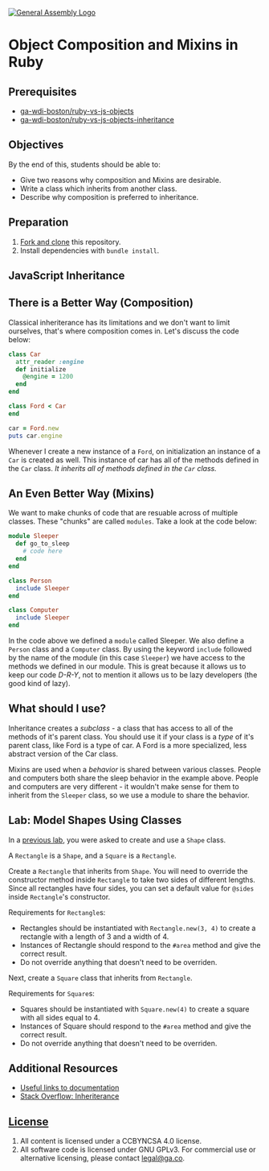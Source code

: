 [![General Assembly Logo](https://camo.githubusercontent.com/1a91b05b8f4d44b5bbfb83abac2b0996d8e26c92/687474703a2f2f692e696d6775722e636f6d2f6b6538555354712e706e67)](https://generalassemb.ly/education/web-development-immersive)

# Object Composition and Mixins in Ruby

## Prerequisites

-   [ga-wdi-boston/ruby-vs-js-objects](https://github.com/ga-wdi-boston/ruby-vs-js-objects)
-   [ga-wdi-boston/ruby-vs-js-objects-inheritance](https://github.com/ga-wdi-boston/ruby-vs-js-objects-inheritance)

## Objectives

By the end of this, students should be able to:

-   Give two reasons why composition and Mixins are desirable.
-   Write a class which inherits from another class.
-   Describe why composition is preferred to inheritance.

## Preparation

1.  [Fork and clone](https://github.com/ga-wdi-boston/meta/wiki/ForkAndClone)
    this repository.
1.  Install dependencies with `bundle install`.

## JavaScript Inheritance

## There is a Better Way (Composition)

Classical inheriterance has its limitations and we don't want to limit
ourselves, that's where composition comes in.  Let's discuss the code below:

```ruby
class Car
  attr_reader :engine
  def initialize
    @engine = 1200
  end
end

class Ford < Car
end

car = Ford.new
puts car.engine
```

Whenever I create a new instance of a `Ford`, on initialization an instance of
a `Car` is created as well. This instance of car has all of the methods defined
in the `Car` class. *It inherits all of methods defined in the `Car` class.*

## An Even Better Way (Mixins)

We want to make chunks of code that are resuable across of multiple classes.
These "chunks" are called `modules`. Take a look at the code below:

```ruby
module Sleeper
  def go_to_sleep
    # code here
  end
end

class Person
  include Sleeper
end

class Computer
  include Sleeper
end
```

In the code above we defined a `module` called Sleeper. We also define a
`Person` class and a `Computer` class. By using the keyword `include` followed
by the name of the module (in this case `Sleeper`) we have access to the methods
we defined in our module.  This is great because it allows us to keep our code
*D-R-Y*, not to mention it allows us to be lazy developers (the good kind of
lazy).

## What should I use?

Inheritance creates a *subclass* - a class that has access to all of the methods of it's parent class. You should use it if your class is a *type* of it's parent class, like Ford is a type of car. A Ford is a more specialized, less abstract version of the Car class.

Mixins are used when a *behavior* is shared between various classes. People and computers both share the sleep behavior in the example above. People and computers are very different - it wouldn't make sense for them to inherit from the `Sleeper` class, so we use a module to share the behavior.



## Lab: Model Shapes Using Classes

In a [previous
lab](https://github.com/ga-wdi-boston/ruby-objects#lab-creating-a-shape-class),
you were asked to create and use a `Shape` class.

A `Rectangle` is a `Shape`, and a `Square` is a `Rectangle`.

Create a `Rectangle` that inherits from `Shape`. You will need to override the
constructor method inside `Rectangle` to take two sides of different lengths.
Since all rectangles have four sides, you can set a default value for `@sides`
inside `Rectangle`'s constructor.

Requirements for `Rectangle`s:

-   Rectangles should be instantiated with `Rectangle.new(3, 4)` to create a
    rectangle with a length of 3 and a width of 4.
-   Instances of Rectangle should respond to the `#area` method and give the
    correct result.
-   Do not override anything that doesn't need to be overriden.

Next, create a `Square` class that inherits from `Rectangle`.

Requirements for `Square`s:

-   Squares should be instantiated with `Square.new(4)` to create a square with
    all sides equal to 4.
-   Instances of Square should respond to the `#area` method and give the
    correct result.
-   Do not override anything that doesn't need to be overriden.

## Additional Resources

-   [Useful links to documentation](https://www.ruby-lang.org/en/documentation/)
-   [Stack Overflow: Inheriterance](http://stackoverflow.com/questions/15754768/when-do-we-use-ruby-module-vs-using-class-composition)

## [License](LICENSE)

1.  All content is licensed under a CC­BY­NC­SA 4.0 license.
1.  All software code is licensed under GNU GPLv3. For commercial use or
    alternative licensing, please contact legal@ga.co.
